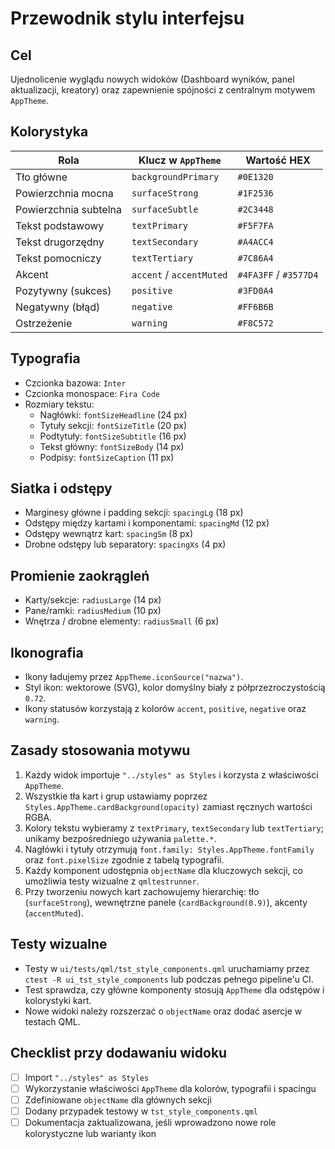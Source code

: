 # Przewodnik stylu interfejsu

## Cel
Ujednolicenie wyglądu nowych widoków (Dashboard wyników, panel aktualizacji, kreatory) oraz zapewnienie spójności z centralnym motywem `AppTheme`.

## Kolorystyka
| Rola                     | Klucz w `AppTheme`             | Wartość HEX |
|--------------------------|--------------------------------|-------------|
| Tło główne               | `backgroundPrimary`            | `#0E1320`   |
| Powierzchnia mocna       | `surfaceStrong`                | `#1F2536`   |
| Powierzchnia subtelna    | `surfaceSubtle`                | `#2C3448`   |
| Tekst podstawowy         | `textPrimary`                  | `#F5F7FA`   |
| Tekst drugorzędny        | `textSecondary`                | `#A4ACC4`   |
| Tekst pomocniczy         | `textTertiary`                 | `#7C86A4`   |
| Akcent                   | `accent` / `accentMuted`       | `#4FA3FF` / `#3577D4` |
| Pozytywny (sukces)       | `positive`                     | `#3FD0A4`   |
| Negatywny (błąd)         | `negative`                     | `#FF6B6B`   |
| Ostrzeżenie              | `warning`                      | `#F8C572`   |

## Typografia
- Czcionka bazowa: `Inter`
- Czcionka monospace: `Fira Code`
- Rozmiary tekstu:
  - Nagłówki: `fontSizeHeadline` (24 px)
  - Tytuły sekcji: `fontSizeTitle` (20 px)
  - Podtytuły: `fontSizeSubtitle` (16 px)
  - Tekst główny: `fontSizeBody` (14 px)
  - Podpisy: `fontSizeCaption` (11 px)

## Siatka i odstępy
- Marginesy główne i padding sekcji: `spacingLg` (18 px)
- Odstępy między kartami i komponentami: `spacingMd` (12 px)
- Odstępy wewnątrz kart: `spacingSm` (8 px)
- Drobne odstępy lub separatory: `spacingXs` (4 px)

## Promienie zaokrągleń
- Karty/sekcje: `radiusLarge` (14 px)
- Pane/ramki: `radiusMedium` (10 px)
- Wnętrza / drobne elementy: `radiusSmall` (6 px)

## Ikonografia
- Ikony ładujemy przez `AppTheme.iconSource("nazwa")`.
- Styl ikon: wektorowe (SVG), kolor domyślny biały z półprzezroczystością `0.72`.
- Ikony statusów korzystają z kolorów `accent`, `positive`, `negative` oraz `warning`.

## Zasady stosowania motywu
1. Każdy widok importuje `"../styles" as Styles` i korzysta z właściwości `AppTheme`.
2. Wszystkie tła kart i grup ustawiamy poprzez `Styles.AppTheme.cardBackground(opacity)` zamiast ręcznych wartości RGBA.
3. Kolory tekstu wybieramy z `textPrimary`, `textSecondary` lub `textTertiary`; unikamy bezpośredniego używania `palette.*`.
4. Nagłówki i tytuły otrzymują `font.family: Styles.AppTheme.fontFamily` oraz `font.pixelSize` zgodnie z tabelą typografii.
5. Każdy komponent udostępnia `objectName` dla kluczowych sekcji, co umożliwia testy wizualne z `qmltestrunner`.
6. Przy tworzeniu nowych kart zachowujemy hierarchię: tło (`surfaceStrong`), wewnętrzne panele (`cardBackground(0.9)`), akcenty (`accentMuted`).

## Testy wizualne
- Testy w `ui/tests/qml/tst_style_components.qml` uruchamiamy przez `ctest -R ui_tst_style_components` lub podczas pełnego pipeline'u CI.
- Test sprawdza, czy główne komponenty stosują `AppTheme` dla odstępów i kolorystyki kart.
- Nowe widoki należy rozszerzać o `objectName` oraz dodać asercje w testach QML.

## Checklist przy dodawaniu widoku
- [ ] Import `"../styles" as Styles`
- [ ] Wykorzystanie właściwości `AppTheme` dla kolorów, typografii i spacingu
- [ ] Zdefiniowane `objectName` dla głównych sekcji
- [ ] Dodany przypadek testowy w `tst_style_components.qml`
- [ ] Dokumentacja zaktualizowana, jeśli wprowadzono nowe role kolorystyczne lub warianty ikon
